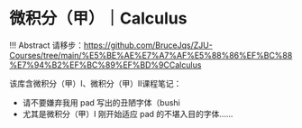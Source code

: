# 微积分（甲）｜Calculus

!!! Abstract 请移步：https://github.com/BruceJqs/ZJU-Courses/tree/main/%E5%BE%AE%E7%A7%AF%E5%88%86%EF%BC%88%E7%94%B2%EF%BC%89%EF%BD%9CCalculus

该库含微积分（甲）I、微积分（甲）II课程笔记：

- 请不要嫌弃我用 pad 写出的丑陋字体（bushi
- 尤其是微积分（甲）I 刚开始适应 pad 的不堪入目的字体……
